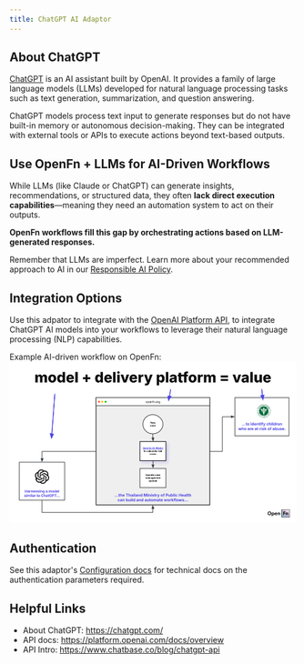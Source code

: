 ```yaml
---
title: ChatGPT AI Adaptor
---
```


## About ChatGPT

[ChatGPT](https://chatgpt.com/) is an AI assistant built by OpenAI. It provides
a family of large language models (LLMs) developed for natural language
processing tasks such as text generation, summarization, and question answering.

ChatGPT models process text input to generate responses but do not have built-in memory or autonomous decision-making. They can be integrated with external tools
or APIs to execute actions beyond text-based outputs.

## Use OpenFn + LLMs for AI-Driven Workflows

While LLMs (like Claude or ChatGPT) can generate insights, recommendations, or
structured data, they often **lack direct execution capabilities**—meaning they
need an automation system to act on their outputs.

**OpenFn workflows fill this gap by orchestrating actions based on LLM-generated responses.**

Remember that LLMs are imperfect. Learn more about your recommended approach to
AI in our [Responsible AI Policy](https://www.openfn.org/ai).

## Integration Options

Use this adpator to integrate with the [OpenAI Platform API](https://platform.openai.com/docs/overview), to integrate ChatGPT AI models into your workflows to
leverage their natural language processing (NLP) capabilities.

Example AI-driven workflow on OpenFn: 
![ai-driven-workflow](/img/ai-workflow-example.png)

## Authentication

See this adaptor's
[Configuration docs](/adaptors/packages/chatgpt-configuration-schema) for
technical docs on the authentication parameters required.

## Helpful Links

- About ChatGPT: https://chatgpt.com/
- API docs: https://platform.openai.com/docs/overview
- API Intro: https://www.chatbase.co/blog/chatgpt-api